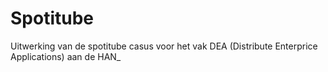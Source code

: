 # Spotitube
Uitwerking van de spotitube casus voor het vak DEA (Distribute Enterprice Applications) aan de HAN_
